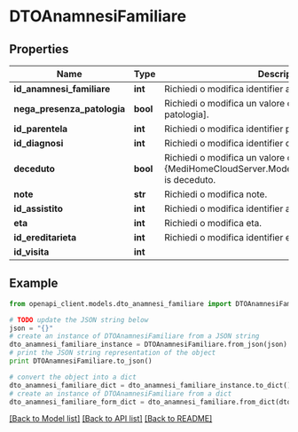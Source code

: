 # DTOAnamnesiFamiliare



## Properties

Name | Type | Description | Notes
------------ | ------------- | ------------- | -------------
**id_anamnesi_familiare** | **int** | Richiedi o modifica identifier anamnesi familiare. | [optional] 
**nega_presenza_patologia** | **bool** | Richiedi o modifica un valore che indica [nega presenza patologia]. | [optional] 
**id_parentela** | **int** | Richiedi o modifica identifier parentela. | [optional] 
**id_diagnosi** | **int** | Richiedi o modifica identifier diagnosi. | [optional] 
**deceduto** | **bool** | Richiedi o modifica un valore che indica this {MediHomeCloudServer.Models.DTOAnamnesiFamiliare} is deceduto. | [optional] 
**note** | **str** | Richiedi o modifica note. | [optional] 
**id_assistito** | **int** | Richiedi o modifica identifier assistito. | [optional] 
**eta** | **int** | Richiedi o modifica eta. | [optional] 
**id_ereditarieta** | **int** | Richiedi o modifica identifier ereditarieta. | [optional] 
**id_visita** | **int** |  | [optional] 

## Example

```python
from openapi_client.models.dto_anamnesi_familiare import DTOAnamnesiFamiliare

# TODO update the JSON string below
json = "{}"
# create an instance of DTOAnamnesiFamiliare from a JSON string
dto_anamnesi_familiare_instance = DTOAnamnesiFamiliare.from_json(json)
# print the JSON string representation of the object
print DTOAnamnesiFamiliare.to_json()

# convert the object into a dict
dto_anamnesi_familiare_dict = dto_anamnesi_familiare_instance.to_dict()
# create an instance of DTOAnamnesiFamiliare from a dict
dto_anamnesi_familiare_form_dict = dto_anamnesi_familiare.from_dict(dto_anamnesi_familiare_dict)
```
[[Back to Model list]](../README.md#documentation-for-models) [[Back to API list]](../README.md#documentation-for-api-endpoints) [[Back to README]](../README.md)


